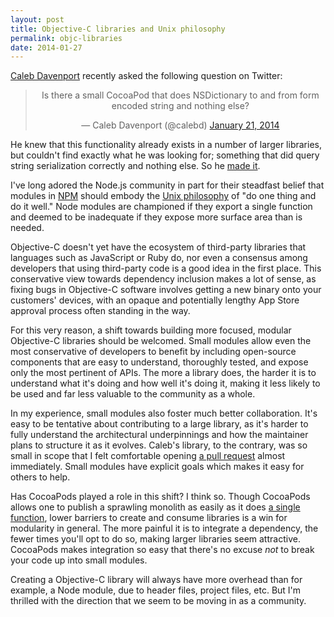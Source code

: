 ```yaml
---
layout: post
title: Objective-C libraries and Unix philosophy
permalink: objc-libraries
date: 2014-01-27
---
```


[Caleb Davenport](https://twitter.com/calebd) recently asked the following question on Twitter:

<center><blockquote class="twitter-tweet" lang="en"><p>Is there a small CocoaPod that does NSDictionary to and from form encoded string and nothing else?</p>&mdash; Caleb Davenport (@calebd) <a href="https://twitter.com/calebd/statuses/425705753404379136">January 21, 2014</a></blockquote></center>
<script src="http://platform.twitter.com/widgets.js" charset="utf-8">&nbsp;</script>

He knew that this functionality already exists in a number of larger libraries, but couldn't find exactly what he was looking for; something that did query string serialization correctly and nothing else. So he [made it](https://github.com/calebd/CMDQueryStringSerialization).

I've long adored the Node.js community in part for their steadfast belief that modules in [NPM](https://npmjs.org) should embody the [Unix philosophy](http://en.wikipedia.org/wiki/Unix_philosophy) of "do one thing and do it well." Node modules are championed if they export a single function and deemed to be inadequate if they expose more surface area than is needed.

Objective-C doesn't yet have the ecosystem of third-party libraries that languages such as JavaScript or Ruby do, nor even a consensus among developers that using third-party code is a good idea in the first place. This conservative view towards dependency inclusion makes a lot of sense, as fixing bugs in Objective-C software involves getting a new binary onto your customers' devices, with an opaque and potentially lengthy App Store approval process often standing in the way.

For this very reason, a shift towards building more focused, modular Objective-C libraries should be welcomed. Small modules allow even the most conservative of developers to benefit by including open-source components that are easy to understand, thoroughly tested, and expose only the most pertinent of APIs. The more a library does, the harder it is to understand what it's doing and how well it's doing it, making it less likely to be used and far less valuable to the community as a whole.

In my experience, small modules also foster much better collaboration. It's easy to be tentative about contributing to a large library, as it's harder to fully understand the architectural underpinnings and how the maintainer plans to structure it as it evolves. Caleb's library, to the contrary, was so small in scope that I felt comfortable opening [a pull request](https://github.com/calebd/CMDQueryStringSerialization/pull/1) almost immediately. Small modules have explicit goals which makes it easy for others to help.

Has CocoaPods played a role in this shift? I think so. Though CocoaPods allows one to publish a sprawling monolith as easily as it does [a single function](https://github.com/irace/BRYParseKeyboardNotification), lower barriers to create and consume libraries is a win for modularity in general. The more painful it is to integrate a dependency, the fewer times you'll opt to do so, making larger libraries seem attractive. CocoaPods makes integration so easy that there's no excuse *not* to break your code up into small modules.

Creating a Objective-C library will always have more overhead than for example, a Node module, due to header files, project files, etc. But I'm thrilled with the direction that we seem to be moving in as a community.
